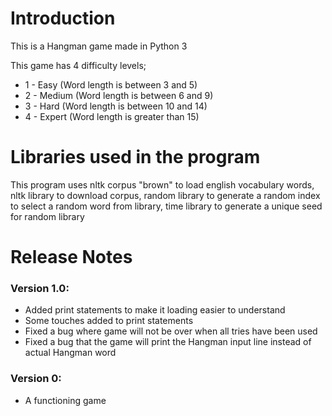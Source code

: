 # Introduction

This is a Hangman game made in Python 3

This game has 4 difficulty levels;
*  1 - Easy (Word length is between 3 and 5)
*  2 - Medium (Word length is between 6 and 9)
*  3 - Hard (Word length is between 10 and 14)
*  4 - Expert (Word length is greater than 15)

# Libraries used in the program

This program uses nltk corpus "brown" to load english vocabulary words, nltk library to download corpus, 
random library to generate a random index to select a random word from library, time library to generate 
a unique seed for random library

# Release Notes

### Version 1.0:
*  Added print statements to make it loading easier to understand
*  Some touches added to print statements
*  Fixed a bug where game will not be over when all tries have been used
*  Fixed a bug that the game will print the Hangman input line instead of actual Hangman word

### Version 0:
*  A functioning game 
